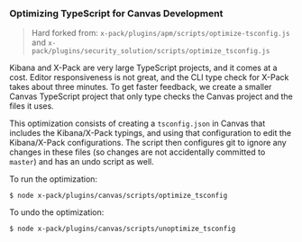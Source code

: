 ### Optimizing TypeScript for Canvas Development

> Hard forked from:
> `x-pack/plugins/apm/scripts/optimize-tsconfig.js`
> and
> `x-pack/plugins/security_solution/scripts/optimize_tsconfig.js`

Kibana and X-Pack are very large TypeScript projects, and it comes at a cost. Editor responsiveness is not great, and the CLI type check for X-Pack takes about three minutes. To get faster feedback, we create a smaller Canvas TypeScript project that only type checks the Canvas project and the files it uses.

This optimization consists of creating a `tsconfig.json` in Canvas that includes the Kibana/X-Pack typings, and using that configuration to edit the Kibana/X-Pack configurations. The script then configures git to ignore any changes in these files (so changes are not accidentally committed to `master`) and has an undo script as well.

To run the optimization:

`$ node x-pack/plugins/canvas/scripts/optimize_tsconfig`

To undo the optimization:

`$ node x-pack/plugins/canvas/scripts/unoptimize_tsconfig`

